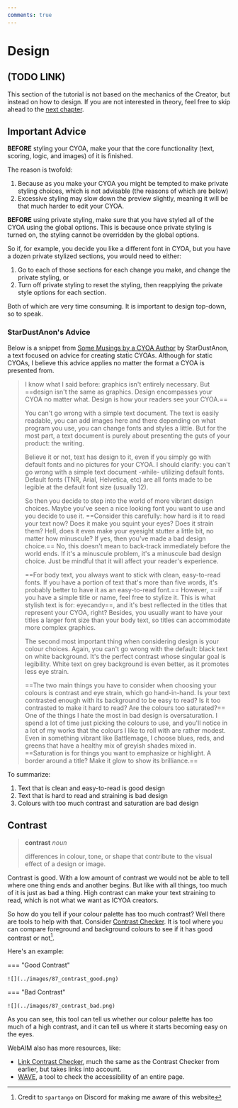 ```yaml
---
comments: true
---
```


# Design

## (TODO LINK)
This section of the tutorial is not based on the mechanics of the Creator, but
instead on how to design. If you are not interested in theory, feel free to
skip ahead to the [next chapter].

## Important Advice
**BEFORE** styling your CYOA, make your that the core functionality (text,
scoring, logic, and images) of it is finished.

The reason is twofold:

1. Because as you make your CYOA you might be tempted to make private styling
   choices, which is not advisable (the reasons of which are below)
2. Excessive styling may slow down the preview slightly, meaning it will be
   that much harder to edit your CYOA.

**BEFORE** using private styling, make sure that you have styled all of the
CYOA using the global options. This is because once private styling is turned
on, the styling cannot be overridden by the global options.

So if, for example, you decide you like a different font in CYOA, but you have
a dozen private stylized sections, you would need to either:

1. Go to each of those sections for each change you make, and change the
   private styling, or
2. Turn off private styling to reset the styling, then reapplying the private
   style options for each section.

Both of which are very time consuming. It is important to design top-down, so
to speak.

### StarDustAnon's Advice
Below is a snippet from [Some Musings by a CYOA Author] by StarDustAnon, a text
focused on advice for creating static CYOAs. Although for static CYOAs, I
believe this advice applies no matter the format a CYOA is presented from.

> I know what I said before: graphics isn't entirely necessary. But ==design
> isn't the same as graphics. Design encompasses your CYOA no matter what.
> Design is how your readers see your CYOA.==
> 
> You can't go wrong with a simple text document. The text is easily readable,
> you can add images here and there depending on what program you use, you can
> change fonts and styles a little. But for the most part, a text document is
> purely about presenting the guts of your product: the writing.
> 
> Believe it or not, text has design to it, even if you simply go with default
> fonts and no pictures for your CYOA. I should clarify: you can't go wrong
> with a simple text document -while- utilizing default fonts. Default fonts
> (TNR, Arial, Helvetica, etc) are all fonts made to be legible at the default
> font size (usually 12). 
> 
> So then you decide to step into the world of more vibrant design choices.
> Maybe you've seen a nice looking font you want to use and you decide to use
> it. ==Consider this carefully: how hard is it to read your text now? Does it
> make you squint your eyes? Does it strain them? Hell, does it even make your
> eyesight stutter a little bit, no matter how minuscule? If yes, then you've
> made a bad design choice.== No, this doesn't mean to back-track immediately
> before the world ends. If it's a minuscule problem, it's a minuscule bad
> design choice. Just be mindful that it will affect your reader's experience.
> 
> ==For body text, you always want to stick with clean, easy-to-read fonts. If
> you have a portion of text that's more than five words, it's probably better
> to have it as an easy-to-read font.== However, ==if you have a simple title
> or name, feel free to stylize it. This is what stylish text is for:
> eyecandy==, and it's best reflected in the titles that represent your CYOA,
> right? Besides, you usually want to have your titles a larger font size than
> your body text, so titles can accommodate more complex graphics.
> 
> The second most important thing when considering design is your colour
> choices. Again, you can't go wrong with the default: black text on white
> background. It's the perfect contrast whose singular goal is legibility.
> White text on grey background is even better, as it promotes less eye strain.
> 
> ==The two main things you have to consider when choosing your colours is
> contrast and eye strain, which go hand-in-hand. Is your text contrasted
> enough with its background to be easy to read? Is it too contrasted to make
> it hard to read? Are the colours too saturated?== One of the things I hate
> the most in bad design is oversaturation. I spend a lot of time just picking
> the colours to use, and you'll notice in a lot of my works that the colours I
> like to roll with are rather modest. Even in something vibrant like
> Battlemage, I choose blues, reds, and greens that have a healthy mix of
> greyish shades mixed in. ==Saturation is for things you want to emphasize or
> highlight. A border around a title? Make it glow to show its brilliance.==

To summarize:

1. Text that is clean and easy-to-read is good design
2. Text that is hard to read and straining is bad design
3. Colours with too much contrast and saturation are bad design

## Contrast
> **contrast**
> *noun*
> 
> differences in colour, tone, or shape that contribute to the visual effect of
> a design or image.

Contrast is good. With a low amount of contrast we would not be able to tell
where one thing ends and another begins. But like with all things, too much of
it is just as bad a thing. High contrast can make your text straining to read,
which is not what we want as ICYOA creators.

So how do you tell if your colour palette has too much contrast? Well there are
tools to help with that. Consider [Contrast Checker]. It is tool where you can
compare foreground and background colours to see if it has good contrast or
not[^1].

Here's an example:

=== "Good Contrast"

    ![](../images/87_contrast_good.png)

=== "Bad Contrast"

    ![](../images/87_contrast_bad.png)

As you can see, this tool can tell us whether our colour palette has too much
of a high contrast, and it can tell us where it starts becoming easy on the
eyes.

WebAIM also has more resources, like:

* [Link Contrast Checker], much the same as the Contrast Checker from earlier,
but takes links into account.
* [WAVE](https://wave.webaim.org/), a tool to check the accessibility of an
entire page.

<!-- Footnotes -->
[^1]: Credit to `spartango` on Discord for making me aware of this website

<!-- URLs -->
[Contrast Checker]: https://webaim.org/resources/contrastchecker/
[Link Contrast Checker]: https://webaim.org/resources/linkcontrastchecker/
[next chapter]: _
[Some Musings by a CYOA Author]: https://pastebin.com/qaL8nDD8
